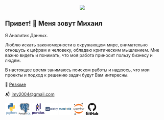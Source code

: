 <div id="header" align="center">
  <img src="https://i.giphy.com/media/v1.Y2lkPTc5MGI3NjExeGg1M3ZuNjZlMG9zdW53MTF6aXQ4azA3cnZ5NHE4NGVxdXltNHZ6NSZlcD12MV9pbnRlcm5hbF9naWZfYnlfaWQmY3Q9Zw/3oKIPEqDGUULpEU0aQ/giphy.gif" width="250"/>
</div>

## Привет! 👋 Меня зовут Михаил


Я Аналитик Данных.

Люблю искать закономерности в окружающем мире, внимательно отношусь к цифрам и человеку, обладаю критическим мышлением. Мне важно видеть и понимать, что моя работа приносит пользу бизнесу и людям.

В настоящее время занимаюсь поиском работы и надеюсь, что мои проекты и подход к решению задач будут Вам интересны.


📜 [Резюме](https://hh.ru/resume/8cdb98bcff0d1e1bb70039ed1f673142795174)

📬 imv2004@gmail.com

<div>
  <img src="https://github.com/devicons/devicon/blob/master/icons/python/python-original-wordmark.svg" width="40" height="40"/>
  <img src="https://github.com/devicons/devicon/blob/master/icons/postgresql/postgresql-original-wordmark.svg" width="40" height="40"/>
  <img src="https://github.com/devicons/devicon/blob/master/icons/pandas/pandas-original-wordmark.svg" width="40" height="40"/>
  <img src="https://github.com/devicons/devicon/blob/master/icons/plotly/plotly-original-wordmark.svg" width="40" height="40"/>
  <img src="https://github.com/devicons/devicon/blob/master/icons/matplotlib/matplotlib-original-wordmark.svg" width="40" height="40"/>
  <img src="https://github.com/devicons/devicon/blob/master/icons/jupyter/jupyter-original-wordmark.svg" width="40" height="40"/>
  <img src="https://github.com/devicons/devicon/blob/master/icons/github/github-original-wordmark.svg" width="40" height="40"/>
</div>
